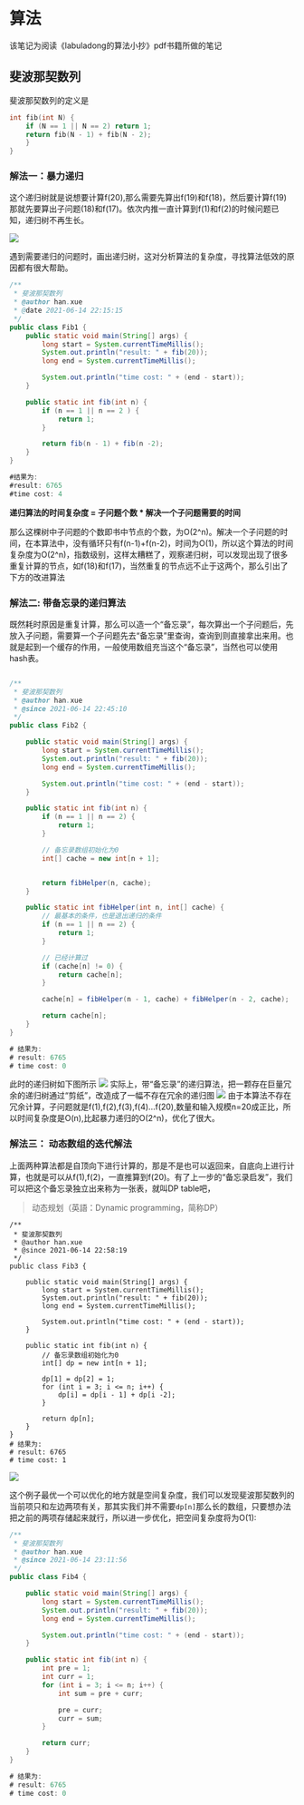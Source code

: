 # 算法
该笔记为阅读《labuladong的算法小抄》pdf书籍所做的笔记

## 斐波那契数列
斐波那契数列的定义是
```c++
int fib(int N) {
    if (N == 1 || N == 2) return 1;
    return fib(N - 1) + fib(N - 2);
    }
}
```
### 解法一：暴力递归
这个递归树就是说想要计算f(20),那么需要先算出f(19)和f(18)，然后要计算f(19)那就先要算出子问题(18)和f(17)。依次内推一直计算到f(1)和f(2)的时候问题已知，递归树不再生长。

![](https://data-repository-01.oss-cn-shanghai.aliyuncs.com/img/Screen%20Shot%202021-06-14%20at%2017.13.24.png)

遇到需要递归的问题时，画出递归树，这对分析算法的复杂度，寻找算法低效的原因都有很大帮助。

```java
/**
 * 斐波那契数列
 * @author han.xue
 * @date 2021-06-14 22:15:15
 */
public class Fib1 {
    public static void main(String[] args) {
        long start = System.currentTimeMillis();
        System.out.println("result: " + fib(20));
        long end = System.currentTimeMillis();

        System.out.println("time cost: " + (end - start));
    }

    public static int fib(int n) {
        if (n == 1 || n == 2 ) {
            return 1;
        }

        return fib(n - 1) + fib(n -2);
    }
}

#结果为: 
#result: 6765
#time cost: 4
```

**递归算法的时间复杂度 = 子问题个数 * 解决一个子问题需要的时间**

那么这棵树中子问题的个数即书中节点的个数，为O(2^n)。解决一个子问题的时间，在本算法中，没有循环只有f(n-1)+f(n-2)，时间为O(1)，所以这个算法的时间复杂度为O(2^n)，指数级别，这样太糟糕了，观察递归树，可以发现出现了很多重复计算的节点，如f(18)和f(17)，当然重复的节点远不止于这两个，那么引出了下方的改进算法

### 解法二: 带备忘录的递归算法
既然耗时原因是重复计算，那么可以造一个“备忘录”，每次算出一个子问题后，先放入子问题，需要算一个子问题先去“备忘录”里查询，查询到则直接拿出来用。也就是起到一个缓存的作用，一般使用数组充当这个“备忘录”，当然也可以使用hash表。
```java

/**
 * 斐波那契数列
 * @author han.xue
 * @since 2021-06-14 22:45:10
 */
public class Fib2 {

    public static void main(String[] args) {
        long start = System.currentTimeMillis();
        System.out.println("result: " + fib(20));
        long end = System.currentTimeMillis();

        System.out.println("time cost: " + (end - start));
    }

    public static int fib(int n) {
        if (n == 1 || n == 2) {
            return 1;
        }

        // 备忘录数组初始化为0
        int[] cache = new int[n + 1];


        return fibHelper(n, cache);
    }

    public static int fibHelper(int n, int[] cache) {
        // 最基本的条件，也是退出递归的条件
        if (n == 1 || n == 2) {
            return 1;
        }

        // 已经计算过
        if (cache[n] != 0) {
            return cache[n];
        }

        cache[n] = fibHelper(n - 1, cache) + fibHelper(n - 2, cache);

        return cache[n];
    }
}

# 结果为:
# result: 6765
# time cost: 0
```
此时的递归树如下图所示
![](https://data-repository-01.oss-cn-shanghai.aliyuncs.com/img/Screen%20Shot%202021-06-14%20at%2022.46.27.png)
实际上，带“备忘录”的递归算法，把一颗存在巨量冗余的递归树通过“剪纸”，改造成了一幅不存在冗余的递归图
![](https://data-repository-01.oss-cn-shanghai.aliyuncs.com/img/Screen%20Shot%202021-06-14%20at%2022.48.38.png)
由于本算法不存在冗余计算，子问题就是f(1),f(2),f(3),f(4)...f(20),数量和输入规模n=20成正比，所以时间复杂度是O(n),比起暴力递归的O(2^n)，优化了很大。

### 解法三： 动态数组的迭代解法
上面两种算法都是自顶向下进行计算的，那是不是也可以返回来，自底向上进行计算，也就是可以从f(1),f(2)，一直推算到f(20)。有了上一步的“备忘录启发”，我们可以把这个备忘录独立出来称为一张表，就叫DP table吧，

> 动态规划（英語：Dynamic programming，简称DP）
```
/**
 * 斐波那契数列
 * @author han.xue
 * @since 2021-06-14 22:58:19
 */
public class Fib3 {

    public static void main(String[] args) {
        long start = System.currentTimeMillis();
        System.out.println("result: " + fib(20));
        long end = System.currentTimeMillis();

        System.out.println("time cost: " + (end - start));
    }

    public static int fib(int n) {
        // 备忘录数组初始化为0
        int[] dp = new int[n + 1];

        dp[1] = dp[2] = 1;
        for (int i = 3; i <= n; i++) {
            dp[i] = dp[i - 1] + dp[i -2];
        }

        return dp[n];
    }
}
# 结果为:
# result: 6765
# time cost: 1
```
![](https://data-repository-01.oss-cn-shanghai.aliyuncs.com/img/Screen%20Shot%202021-06-14%20at%2023.03.34.png)

这个例子最优一个可以优化的地方就是空间复杂度，我们可以发现斐波那契数列的当前项只和左边两项有关，那其实我们并不需要`dp[n]`那么长的数组，只要想办法把之前的两项存储起来就行，所以进一步优化，把空间复杂度将为O(1):

```java
/**
 * 斐波那契数列
 * @author han.xue
 * @since 2021-06-14 23:11:56
 */
public class Fib4 {

    public static void main(String[] args) {
        long start = System.currentTimeMillis();
        System.out.println("result: " + fib(20));
        long end = System.currentTimeMillis();

        System.out.println("time cost: " + (end - start));
    }

    public static int fib(int n) {
        int pre = 1;
        int curr = 1;
        for (int i = 3; i <= n; i++) {
            int sum = pre + curr;

            pre = curr;
            curr = sum;
        }

        return curr;
    }
}

# 结果为:
# result: 6765
# time cost: 0
```